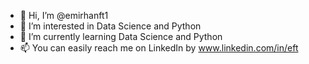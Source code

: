 - 👋 Hi, I’m @emirhanft1
- 👀 I’m interested in Data Science and Python
- 🌱 I’m currently learning Data Science and Python
- 📫 You can easily reach me on LinkedIn by www.linkedin.com/in/eft
